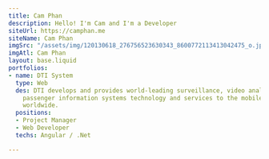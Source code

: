 ```yaml
---
title: Cam Phan
description: Hello! I'm Cam and I'm a Developer
siteUrl: https://camphan.me
siteName: Cam Phan
imgSrc: "/assets/img/120130618_276756523630343_8600772113413042475_o.jpg"
imgAtl: Cam Phan
layout: base.liquid
portfolios:
- name: DTI System
  type: Web
  des: DTI develops and provides world-leading surveillance, video analytics, and
    passenger information systems technology and services to the mobile transit industry
    worldwide.
  positions:
  - Project Manager
  - Web Developer
  techs: Angular / .Net

---
```

